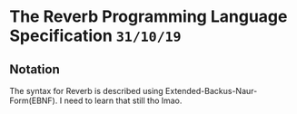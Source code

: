# The Reverb Programming Language Specification `31/10/19`
## Notation
The syntax for Reverb is described using Extended-Backus-Naur-Form(EBNF).
I need to learn that still tho lmao.